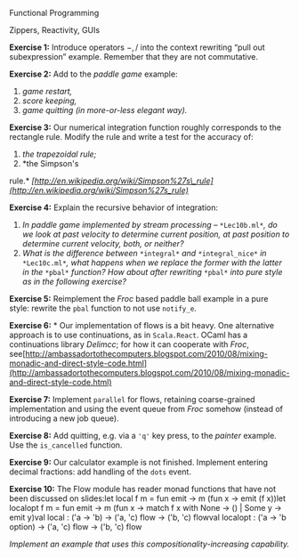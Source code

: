 Functional Programming

Zippers, Reactivity, GUIs

**Exercise 1:** Introduce operators $-, /$ into the context rewriting “pull 
out subexpression” example. Remember that they are not commutative.

**Exercise 2:** Add to the *paddle game* example:

1. *game restart,*
1. *score keeping,*
1. *game quitting (in more-or-less elegant way).*

**Exercise 3:** Our numerical integration function roughly corresponds to the 
rectangle rule. Modify the rule and write a test for the accuracy of:

1. *the trapezoidal rule;*
1. *the Simpson's
   
rule.* *[http://en.wikipedia.org/wiki/Simpson%27s\_rule](http://en.wikipedia.org/wiki/Simpson%27s_rule)*

**Exercise 4:** Explain the recursive behavior of integration:

1. *In* *paddle game* *implemented by stream processing –* `*Lec10b.ml*`*, do
   we look at past velocity to determine current position, at past position to
   determine current velocity, both, or neither?*
1. *What is the difference between* `*integral*` *and* `*integral_nice*` *in*
   `*Lec10c.ml*`*, what happens when we replace the former with the latter in
   the* `*pbal*` *function? How about after rewriting* `*pbal*` *into pure
   style as in the following exercise?*

**Exercise 5:** Reimplement the *Froc* based paddle ball example in a pure 
style: rewrite the `pbal` function to not use `notify_e`.

**Exercise 6:** * Our implementation of flows is a bit heavy. One alternative 
approach is to use continuations, as in `Scala.React`. OCaml has a 
continuations library *Delimcc*; for how it can cooperate with *Froc*, 
see[http://ambassadortothecomputers.blogspot.com/2010/08/mixing-monadic-and-direct-style-code.html](http://ambassadortothecomputers.blogspot.com/2010/08/mixing-monadic-and-direct-style-code.html)

**Exercise 7:** Implement `parallel` for flows, retaining coarse-grained 
implementation and using the event queue from *Froc* somehow (instead of 
introducing a new job queue).

**Exercise 8:** Add quitting, e.g. via a `'q'` key press, to the *painter* 
example. Use the `is_cancelled` function.

**Exercise 9:** Our calculator example is not finished. Implement entering 
decimal fractions: add handling of the `dots` event.

**Exercise 10:** The Flow module has reader monad functions that have not been 
discussed on slides:let local f m = fun emit -> m (fun x -> emit (f 
x))let localopt f m = fun emit ->  m (fun x -> match f x with 
None -> () | Some y -> emit y)val local : ('a -> 'b) -> ('a, 
'c) flow -> ('b, 'c) flowval localopt : ('a -> 'b option) -> ('a, 
'c) flow -> ('b, 'c) flow

*Implement an example that uses this compositionality-increasing capability.*


